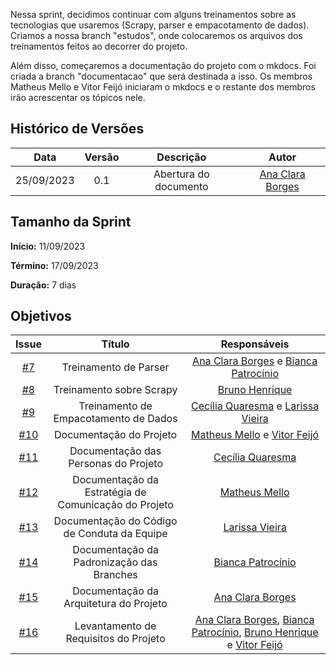 Nessa sprint, decidimos continuar com alguns treinamentos sobre as tecnologias que usaremos (Scrapy, parser e empacotamento de dados). Criamos a nossa branch "estudos", onde colocaremos os arquivos dos treinamentos feitos ao decorrer do projeto.

Além disso, começaremos a documentação do projeto com o mkdocs. Foi criada a branch "documentacao" que será destinada a isso. Os membros Matheus Mello e Vitor Feijó iniciaram o mkdocs e o restante dos membros irão acrescentar os tópicos nele.


## Histórico de Versões

|    Data    | Versão |       Descrição       |      Autor      |
| :--------: | :----: | :-------------------: | :-------------: |
| 25/09/2023 |  0.1   | Abertura do documento | [Ana Clara Borges](https://github.com/anabborges)|

## Tamanho da Sprint

**Início:**  11/09/2023

**Término:** 17/09/2023

**Duração:** 7 dias

## Objetivos


|                          Issue                           |              Título               |                    Responsáveis                     |
| :------------------------------------------------------: | :-------------------------------: | :-------------------------------------------------: |
| [#7](https://github.com/unb-mds/2023-2-Squad08/issues/7) | Treinamento de Parser             | [Ana Clara Borges](https://github.com/anabborges) e [Bianca Patrocínio](https://github.com/BiancaPatrocinio7) |
| [#8](https://github.com/unb-mds/2023-2-Squad08/issues/8) | Treinamento sobre Scrapy          | [Bruno Henrique](https://github.com/bdebatata)      |
| [#9](https://github.com/unb-mds/2023-2-Squad08/issues/9) |Treinamento de Empacotamento de Dados| [Cecília Quaresma](https://github.com/cqcoding) e [Larissa Vieira](https://github.com/VieiraLaris)|
| [#10](https://github.com/unb-mds/2023-2-Squad08/issues/10)| Documentação do Projeto          | [Matheus Mello](https://github.com/matheusbmello) e [Vitor Feijó](https://github.com/vitorfleonardo)|
| [#11](https://github.com/unb-mds/2023-2-Squad08/issues/11)| Documentação das Personas do Projeto| [Cecília Quaresma](https://github.com/cqcoding)|
| [#12](https://github.com/unb-mds/2023-2-Squad08/issues/12)| Documentação da Estratégia de Comunicação do Projeto| [Matheus Mello](https://github.com/matheusbmello)|
| [#13](https://github.com/unb-mds/2023-2-Squad08/issues/13)| Documentação do Código de Conduta da Equipe | [Larissa Vieira](https://github.com/VieiraLaris)|
| [#14](https://github.com/unb-mds/2023-2-Squad08/issues/14)| Documentação da Padronização das Branches | [Bianca Patrocínio](https://github.com/BiancaPatrocinio7)|
| [#15](https://github.com/unb-mds/2023-2-Squad08/issues/15)| Documentação da Arquitetura do Projeto | [Ana Clara Borges](https://github.com/anabborges)|
| [#16](https://github.com/unb-mds/2023-2-Squad08/issues/16)| Levantamento de Requisitos do Projeto | [Ana Clara Borges](https://github.com/anabborges), [Bianca Patrocínio](https://github.com/BiancaPatrocinio7), [Bruno Henrique](https://github.com/bdebatata) e [Vitor Feijó](https://github.com/vitorfleonardo)|
